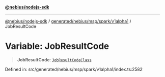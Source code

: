 [**@nebius/nodejs-sdk**](../../../../../../README.md)

---

[@nebius/nodejs-sdk](../../../../../../README.md) / [generated/nebius/msp/spark/v1alpha1](../README.md) / JobResultCode

# Variable: JobResultCode

> **JobResultCode**: [`JobResultCodeClass`](../type-aliases/JobResultCodeClass.md)

Defined in: src/generated/nebius/msp/spark/v1alpha1/index.ts:2582
